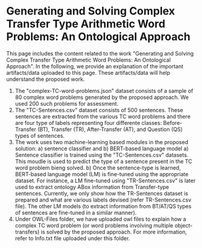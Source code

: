 # Generating and Solving Complex Transfer Type Arithmetic Word Problems: An Ontological Approach

This page includes the content related to the work "Generating and Solving Complex Transfer Type Arithmetic Word Problems: An Ontological Approach". In the following, we provide an explanation of the important artifacts/data uploaded to this page. These artifacts/data will help understand the proposed work.
1. The "complex-TC-word-problems.json" dataset consists of a sample of 80 complex word problems generated by the proposed approach. We used 200 such problems for assessment.
2. The "TC-Sentences.csv" dataset consists of 500 sentences. These sentences are extracted from the various TC word problems and there are four type of labels representing four differente classes: Before-Transfer (BT), Transfer (TR), After-Transfer (AT), and Question (QS) types of sentences.
3. The work uses two machine-learning based modules in the proposed solution: a) sentence classifier and b) BERT-based language model
   a) Sentence classifier is trained using the "TC-Sentences.csv" datasets. This moudle is used to predict the type of a sentence present in the TC word problem bieng solved.
   b) Once the sentence-type is learned, BERT-based language model (LM) is fine-tuned using the appropriate dataset. For instance, a LM fine-tuned using "TR-Sentences.csv" is later used to extract ontology ABox information from Transfer-type sentences. Currently, we only show how the TR-Sentences dataset is prepared and what are various labels devised (refer TR-Sentences.csv file). The other LM models (to extract information from BT/AT/QS types of sentences are fine-tuned in a similar manner).
4. Under OWL-Files folder, we have uploaded owl files to explain how a complex TC word problem (or word problems involving multiple object-transfers) is solved by the proposed approach. For more information, refer to Info.txt file uploaded under this folder.
